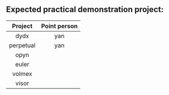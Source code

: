 ## Expected practical demonstration project:  
| Project |    Point person |
| :----:|  :----: |
| dydx | yan |
| perpetual | yan |
| opyn |  |
| euler |  |
| volmex |  |
| visor |  |


